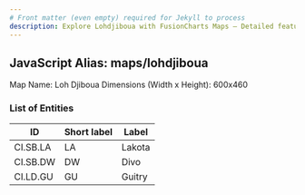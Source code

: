 ```yaml
---
# Front matter (even empty) required for Jekyll to process
description: Explore Lohdjiboua with FusionCharts Maps – Detailed features for seamless integration. Try now & enhance your data visualization today! 
---
```


## JavaScript Alias: maps/lohdjiboua

Map Name: Loh Djiboua
Dimensions (Width x Height): 600x460

### List of Entities

ID | Short label | Label
---|---|---|
CI.SB.LA|LA|Lakota
CI.SB.DW|DW|Divo
CI.LD.GU|GU|Guitry
